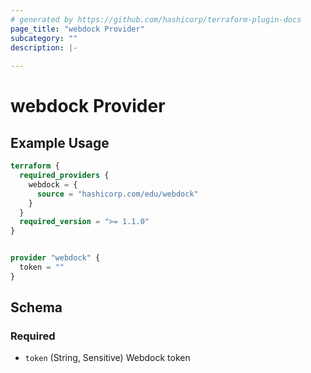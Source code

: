 ```yaml
---
# generated by https://github.com/hashicorp/terraform-plugin-docs
page_title: "webdock Provider"
subcategory: ""
description: |-
  
---
```


# webdock Provider



## Example Usage

```terraform
terraform {
  required_providers {
    webdock = {
      source = "hashicorp.com/edu/webdock"
    }
  }
  required_version = ">= 1.1.0"
}


provider "webdock" {
  token = ""
}
```

<!-- schema generated by tfplugindocs -->
## Schema

### Required

- `token` (String, Sensitive) Webdock token
